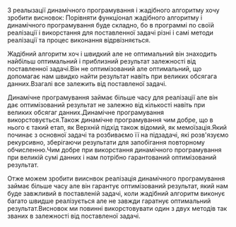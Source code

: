 З реалызації динамічного програмування і жадібного алгоритму хочу зробити висновок:
Порівняти функціонал жадібного алгоритму і динамічного програмування буде складно, бо в программі по своїй реалізації і викорстання для поставленної задачі різні і самі методи реалізації та процес виконання відрвізняється.

Жадібний алгоритм хоч і швидкий але не оптимальний він знаходить найбільш оптимальний і приблизний результат залежності від поставленної задачі.Він не оптимізований але оптимальний, що допомагає нам швидко найти результат навіть при великих обсягага данних.Взагалі все залежить від поставленої задачі.

Динамічне програмування займає більше часу для реалізації але він дає оптимізований результат не залежно від кількості навіть при великих обсягаг данних.Динамічне програмування викорстовується.Також динамічне програмування чим добре, що в нього є такий етап, як Верхній підхід також відомий, як мемоїзація.Який починає з основної задачі та розбиваємо її на підзадачі, які розв'язуємо рекурсивно, зберігаючи результати для запобігання повторному обчисленню.Чим добре при викорстання динамічного програмування при великій сумі данних і нам потрібно гарантований оптимізований результат.


Отже можем зробити вииснвок реалізація динамічного програмування займає більше часу але він гарантує оптимізований результат, який нам буде завжливий в поставленій задачі, коли жадібний алгоритм виконує багато швидше реалізується але не завжди гаратнує оптимальний результат.Висновок ми повинні викорстовувати один з двух методів так званих в залежності від поставленої задачі.

